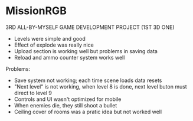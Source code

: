 # MissionRGB
3RD ALL-BY-MYSELF GAME DEVELOPMENT PROJECT (1ST 3D ONE)


+ Levels were simple and good
+ Effect of explode was really nice
+ Upload section is working well but problems in saving data
+ Reload and ammo counter system works well


Problems:
- Save system not working; each time scene loads data resets
- "Next level" is not working, when level 8 is done, next level buton must direct to level 9
- Controls and UI wasn't optimized for mobile
- When enemies die, they still shoot a bullet
- Ceiling cover of rooms was a pratic idea but not worked well
